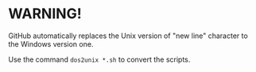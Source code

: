 # WARNING!
GitHub automatically replaces the Unix version of "new line" character to the Windows version one.

Use the command `dos2unix *.sh` to convert the scripts.
